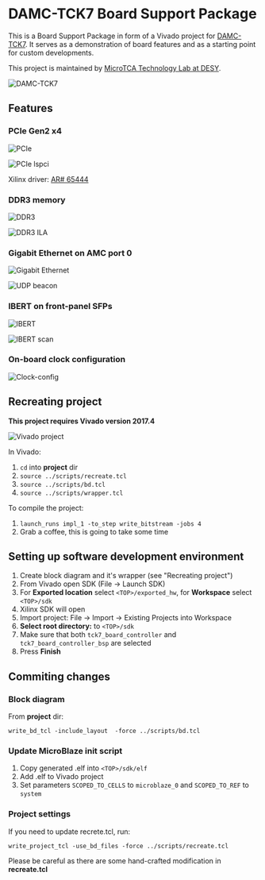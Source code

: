 # DAMC-TCK7 Board Support Package

This is a Board Support Package in form of a Vivado project for
[DAMC-TCK7](https://techlab.desy.de/products/amc/damc_tck7). It serves as a
demonstration of board features and as a starting point for custom developments.

This project is maintained by [MicroTCA Technology Lab at DESY](https://techlab.desy.de/).

![DAMC-TCK7](docs/images/NAMC-TCK7_isometric.png)

## Features

### PCIe Gen2 x4

![PCIe](docs/images/pcie.png)

![PCIe lspci](docs/images/pcie_lspci.png)

Xilinx driver: [AR# 65444](https://www.xilinx.com/support/answers/65444.html)

### DDR3 memory

![DDR3](docs/images/ddr3.png)

![DDR3 ILA](docs/images/ddr3_ila.png)

### Gigabit Ethernet on AMC port 0

![Gigabit Ethernet](docs/images/gigeth.png)

![UDP beacon](docs/images/udp_port0.png)

### IBERT on front-panel SFPs

![IBERT](docs/images/ibert_on_sfp.png)

![IBERT scan](docs/images/ibert_on_sfp_scan.png)

### On-board clock configuration

![Clock-config](docs/images/microblaze_uart.png)

## Recreating project

**This project requires Vivado version 2017.4**

![Vivado project](docs/images/vivado_prj.png)

In Vivado:

1. `cd` into **project** dir
2. `source ../scripts/recreate.tcl`
3. `source ../scripts/bd.tcl`
4. `source ../scripts/wrapper.tcl`

To compile the project:

1. `launch_runs impl_1 -to_step write_bitstream -jobs 4`
2. Grab a coffee, this is going to take some time

## Setting up software development environment

1. Create block diagram and it's wrapper (see "Recreating project")
2. From Vivado open SDK (File -> Launch SDK)
3. For **Exported location** select `<TOP>/exported_hw`, for **Workspace** select `<TOP>/sdk`
4. Xilinx SDK will open
5. Import project: File -> Import -> Existing Projects into Workspace
6. **Select root directory:** to `<TOP>/sdk`
7. Make sure that both `tck7_board_controller` and `tck7_board_controller_bsp` are selected
8. Press **Finish**

## Commiting changes

### Block diagram

From **project** dir:

`write_bd_tcl -include_layout  -force ../scripts/bd.tcl`

### Update MicroBlaze init script

1. Copy generated .elf into `<TOP>/sdk/elf`
2. Add .elf to Vivado project
3. Set parameters `SCOPED_TO_CELLS` to `microblaze_0` and `SCOPED_TO_REF` to `system`

### Project settings

If you need to update recrete.tcl, run:

`write_project_tcl -use_bd_files -force ../scripts/recreate.tcl`

Please be careful as there are some hand-crafted modification in **recreate.tcl**
